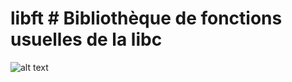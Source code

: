 # libft # Bibliothèque de fonctions usuelles de la libc
![alt text][logo]

[logo]: http://www.cfa-stephenson.fr/sites/default/files/images/%C3%A9cole%2042%20logo.png "Logo42"
